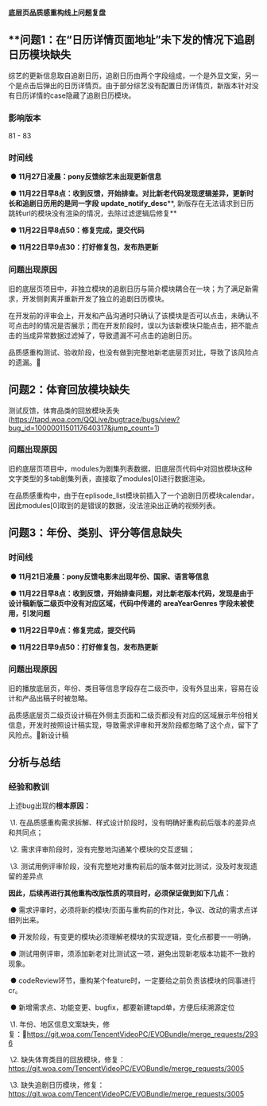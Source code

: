 **底层页品质感重构线上问题复盘**

## **问题1：在“日历详情页面地址”未下发的情况下追剧日历模块缺失

综艺的更新信息取自追剧日历，追剧日历由两个字段组成，一个是外显文案，另一个是点击后弹出的日历详情页。由于部分综艺没有配置日历详情页，新版本针对没有日历详情的case隐藏了追剧日历模块。

### **影响版本**

81 - 83
### **时间线**

​                ● **11月27日凌晨：pony反馈综艺未出现更新信息**

​                ● **11月22日早8点：收到反馈，开始排查。对比新老代码发现逻辑差异，更新时长和追剧日历用的是同一字段** **update_notify_****des****c****, 新版存在无法请求到日历跳转url的模块没有渲染的情况，去除过滤逻辑后修复**

​                ● **11月22日早8点50：修复完成，提交代码**

​                ● **11月22日早9点30：打好修复包，发布热更新**

### **问题出现原因**

旧的底层页项目中，非独立模块的追剧日历与简介模块耦合在一块；为了满足新需求，开发侧剥离并重新开发了独立的追剧日历模块。

在开发前的评审会上，开发和产品沟通时只确认了该模块是否可以点击，未确认不可点击时的情况是否展示；而在开发阶段时，误以为该新模块只能点击，把不能点击的当成异常数据过滤掉了，导致遗漏不可点击的追剧日历。

品质感重构测试、验收阶段，也没有做到完整地新老底层页对比，导致了该风险点的遗漏。

## **问题2：体育回放模块缺失**

测试反馈，体育品类的回放模块丢失 (https://tapd.woa.com/QQLive/bugtrace/bugs/view?bug_id=1000001150117640317&jump_count=1)

### **问题出现原因**

旧的底层页项目中，modules为剧集列表数据，旧底层页代码中对回放模块这种文字类型的多tab剧集列表，直接取了modules[0]进行数据渲染。

在品质感重构中，由于在eplisode_list模块前插入了一个追剧日历模块calendar，因此modules[0]取到的是错误的数据，没法渲染出正确的视频列表。


## **问题3：年份、类别、评分等信息缺失**



### **时间线**



​                ● **11月21日凌晨：pony反馈电影未出现年份、国家、语言等信息**

​                ● **11月22日早8点：收到反馈，开始排查问题，对比新老版本代码，发现是由于设计稿新版二级页中没有对应区域，代码中传递的** **areaYearGenres 字段未被使用，引发问题**

​                ● **11月22日早9点：修复完成，提交代码**

​                ● **11月22日早9点50：打好修复包，发布热更新**


### **问题出现原因**

旧的播放底层页，年份、类目等信息字段存在二级页中，没有外显出来，容易在设计和产品出稿子时被忽略。


品质感底层页二级页设计稿在外侧主页面和二级页都没有对应的区域展示年份相关信息，开发时按照设计稿实现，导致需求评审和开发阶段都忽略了这个点，留下了风险点。新设计稿

## **分析与总结**

### **经验和教训**

上述bug出现的**根本原因：**

​            \1.     在品质感重构需求拆解、样式设计阶段时，没有明确好重构前后版本的差异点和共同点；

​            \2.     需求评审阶段时，没有完整地沟通某个模块的交互逻辑；

​            \3.     测试用例评审阶段，没有完整地对重构前后的版本做对比测试，没及时发现遗留的差异点

**因此，后续再进行其他重构改版性质的项目时，必须保证做到如下几点：**

​                ● 需求评审时，必须将新的模块/页面与重构前的作对比，争议、改动的需求点详细列出来。

​                ● 开发阶段，有变更的模块必须理解老模块的实现逻辑，变化点都要一一明确，

​                ● 测试用例评审，须添加新老对比测试这一项，避免出现新老版本功能不一致的现象。

​                ● codeReview环节，重构某个feature时，一定要给之前负责该模块的同事进行cr。

​                ● 新增需求点、功能变更、bugfix，都要新建tapd单，方便后续溯源定位


​            \1.     年份、地区信息文案缺失，修复：https://git.woa.com/TencentVideoPC/EVOBundle/merge_requests/2936

​            \2.     缺失体育类目的回放模块，修复：https://git.woa.com/TencentVideoPC/EVOBundle/merge_requests/3005

​            \3.     缺失追剧日历模块，修复：https://git.woa.com/TencentVideoPC/EVOBundle/merge_requests/3005